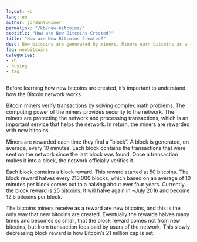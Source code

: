 ```yaml
---
layout: kb
lang: en
author: jordantuwiner
permalink: "/kb/new-bitcoins/"
seotitle: "How are New Bitcoins Created?"
title: "How are New Bitcoins Created?"
desc: New bitcoins are generated by miners. Miners earn bitcoins as a reward for the services they provide to the network.  
faq: newbitcoins
categories: 
- kb
- buying
- faq
---
```

Before learning how new bitcoins are created, it’s important to understand how the Bitcoin network works. 

Bitcoin miners verify transactions by solving complex math problems. The computing power of the miners provides security to the network. The miners are protecting the network and processing transactions, which is an important service that helps the network. In return, the miners are rewarded with new bitcoins. 

Miners are rewarded each time they find a “block”. A block is generated, on average, every 10 minutes. Each block contains the transactions that were sent on the network since the last block was found. Once a transaction makes it into a block, the network officially verifies it.  

Each block contains a block reward. This reward started at 50 bitcoins. The block reward halves every 210,000 blocks, which based on an average of 10 minutes per block comes out to a halving about ever four years. Currently the block reward is 25 bitcoins. It will halve again in ~July 2016 and become 12.5 bitcoins per block. 

The bitcoins miners receive as a reward are new bitcoins, and this is the only way that new bitcoins are created. Eventually the rewards halves many times and becomes so small, that the block reward comes not from new bitcoins, but from transaction fees paid by users of the network. This slowly decreasing block reward is how Bitcoin’s 21 million cap is set. 